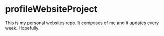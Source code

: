 # profileWebsiteProject
This is my personal websites repo. It composes of me and it updates every week. Hopefully.
